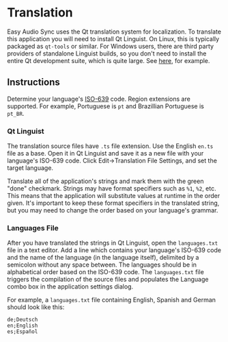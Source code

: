 # Translation
Easy Audio Sync uses the Qt translation system for localization. To translate this application you will need to install Qt Linguist. On Linux, this is typically packaged as `qt-tools` or similar. For Windows users, there are third party providers of standalone Linguist builds, so you don't need to install the entire Qt development suite, which is quite large. See [here](https://github.com/thurask/Qt-Linguist), for example.

## Instructions
Determine your language's [ISO-639](https://en.wikipedia.org/wiki/List_of_ISO_639-1_codes) code. Region extensions are supported. For example, Portuguese is `pt` and Brazillian Portuguese is `pt_BR`.

### Qt Linguist
The translation source files have `.ts` file extension. Use the English `en.ts` file as a base. Open it in Qt Linguist and save it as a new file with your language's ISO-639 code. Click Edit->Translation File Settings, and set the target language.

Translate all of the application's strings and mark them with the green "done" checkmark. Strings may have format specifiers such as `%1`, `%2`, etc. This means that the application will substitute values at runtime in the order given. It's important to keep these format specifiers in the translated string, but you may need to change the order based on your language's grammar.

### Languages File
After you have translated the strings in Qt Linguist, open the `languages.txt` file in a text editor. Add a line which contains your language's ISO-639 code and the name of the language (in the language itself), delimited by a semicolon without any space between. The languages should be in alphabetical order based on the ISO-639 code. The `languages.txt` file triggers the compilation of the source files and populates the Language combo box in the application settings dialog.

For example, a `languages.txt` file containing English, Spanish and German should look like this:
```
de;Deutsch
en;English
es;Español
```
